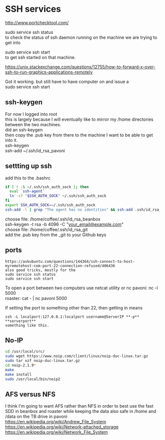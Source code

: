 # SSH services  
http://www.portchecktool.com/  

sudo service ssh status  
to check the status of ssh daemon running on the machine we are trying to get into  

sudo service ssh start  
to get ssh started on that machine.  


https://unix.stackexchange.com/questions/12755/how-to-forward-x-over-ssh-to-run-graphics-applications-remotely  

Got it working.  but still have to have computer on and issue a   
sudo service ssh start  

## ssh-keygen  
For now I logged into root  
this is largely because I will eventually like to mirror my /home directories between the two machines.  
did an ssh-keygen  
then copy the .pub key from there to the machine I want to be able to get into it.    
ssh-keygen   
ssh-add ~/.ssh/id_rsa_pavoni

## settting up ssh ##  
add this to the .bashrc
```bash
if [ ! -S ~/.ssh/ssh_auth_sock ]; then
  eval `ssh-agent`
  ln -sf "$SSH_AUTH_SOCK" ~/.ssh/ssh_auth_sock
fi
export SSH_AUTH_SOCK=~/.ssh/ssh_auth_sock
ssh-add -l | grep "The agent has no identities" && ssh-add .ssh/id_rsa_pavoni
```

choose file: /home/coffee/.ssh/id_rsa_beanbox  
ssh-keygen -t rsa -b 4096 -C "your_email@example.com"  
choose file: /home/coffee/.ssh/id_rsa_git  
add the .pub key from the _git to your Github keys  

## ports  
```
https://askubuntu.com/questions/144364/ssh-connect-to-host-myremotehost-com-port-22-connection-refused/406436  
also good tricks, mostly for the  
sudo service ssh status  
sudo service ssh start  
```
To open a port between two computers use netcat utility or nc
pavoni: nc -l 5000  
roaster: cat - | nc pavoni 5000  

If setting the port to something other than 22, then getting in means  
```
ssh -L localport:127.0.0.1:localport username@ServerIP **-p** **serverport**  
something like this.  
```

## No-IP  
```bash
cd /usr/local/src/
sudo wget https://www.noip.com/client/linux/noip-duc-linux.tar.gz  
sudo tar xzf noip-duc-linux.tar.gz
cd noip-2.1.9*
make
make install
sudo /usr/local/bin/noip2
```

## AFS versus NFS  
I think I'm going to want AFS rather than NFS in order to best use the fast SDD in beanbox and roaster
while keeping the data also safe in /home and /data on the TB drive in pavoni
	https://en.wikipedia.org/wiki/Andrew_File_System
	https://en.wikipedia.org/wiki/Network-attached_storage
	https://en.wikipedia.org/wiki/Network_File_System




